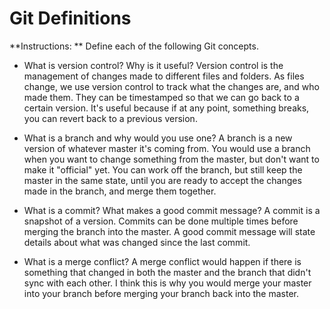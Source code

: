 # Git Definitions

**Instructions: ** Define each of the following Git concepts.

* What is version control?  Why is it useful?
Version control is the management of changes made to different files and folders. As files change, we use version control to track what the changes are, and who made them. They can be timestamped so that we can go back to a certain version. It's useful because if at any point, something breaks, you can revert back to a previous version.

* What is a branch and why would you use one?
A branch is a new version of whatever master it's coming from. You would use a branch when you want to change something from the master, but don't want to make it "official" yet. You can work off the branch, but still keep the master in the same state, until you are ready to accept the changes made in the branch, and merge them together.

* What is a commit? What makes a good commit message?
A commit is a snapshot of a version. Commits can be done multiple times before merging the branch into the master. A good commit message will state details about what was changed since the last commit.

* What is a merge conflict?
A merge conflict would happen if there is something that changed in both the master and the branch that didn't sync with each other. I think this is why you would merge your master into your branch before merging your branch back into the master.